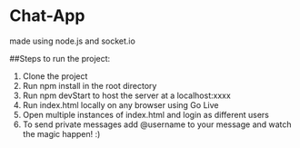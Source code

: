 # Chat-App
made using node.js and socket.io

##Steps to run the project:
1. Clone the project
2. Run npm install in the root directory
3. Run npm devStart to host the server at a localhost:xxxx
4. Run index.html locally on any browser using Go Live
5. Open multiple instances of index.html and login as different users
6. To send private messages add @username to your message and watch the magic happen! :)
